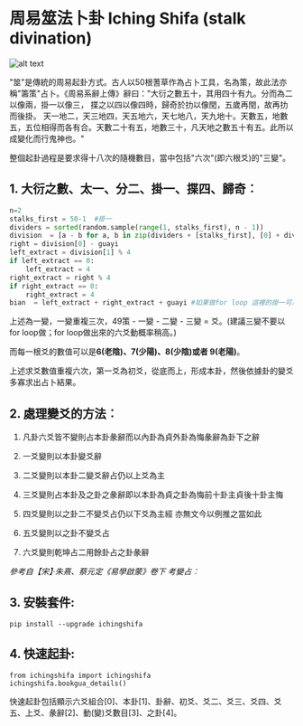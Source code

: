 # 周易筮法卜卦 Iching Shifa (stalk divination)

![alt text](https://upload.wikimedia.org/wikipedia/commons/a/af/French_Polished_Yarrow_stalks_from_LPKaster.jpg "Stalk divination")

"筮"是傳統的周易起卦方式。古人以50根蓍草作為占卜工具，名為策，故此法亦稱"籌策"占卜。《周易系辭上傳》辭曰："大衍之數五十，其用四十有九。分而為二以像兩，掛一以像三， 揲之以四以像四時，歸奇於扐以像閏，五歲再閏，故再扐而後掛。 天一地二，天三地四，天五地六，天七地八，天九地十。天數五，地數五，五位相得而各有合。天數二十有五，地數三十，凡天地之數五十有五。此所以成變化而行鬼神也。"

整個起卦過程是要求得十八次的隨機數目，當中包括"六次"(即六根爻)的"三變"。

## **1. 大衍之數、太一、分二、掛一、揲四、歸奇**︰

```python
n=2
stalks_first = 50-1  #掛一
dividers = sorted(random.sample(range(1, stalks_first), n - 1))
division  = [a - b for a, b in zip(dividers + [stalks_first], [0] + dividers)]guayi = 1 #一變 (分二、掛一、揲四、歸奇)
right = division[0] - guayi 
left_extract = division[1] % 4 
if left_extract == 0:
    left_extract = 4
right_extract = right % 4
if right_extract == 0:
    right_extract = 4
bian  = left_extract + right_extract + guayi #如果做for loop 這裡的掛一可以拿走，不用加上。
```
上述為一變，一變重複三次，49策 - 一變 - 二變 - 三變 = 爻。(建議三變不要以for loop做；for loop做出來的六爻動概率稍高。)

而每一根爻的數值可以是**6(老陰)、7(少陽)、8(少陰)或者 9(老陽)**。

上述求爻數值重複六次，第一爻為初爻，從底而上，形成本卦，然後依據卦的變爻多寡求出占卜結果。

## **2. 處理變爻的方法︰**

1. 凡卦六爻皆不變則占本卦彖辭而以內卦為貞外卦為悔彖辭為卦下之辭

2. 一爻變則以本卦變爻辭

3. 二爻變則以本卦二變爻辭占仍以上爻為主

4. 三爻變則占本卦及之卦之彖辭即以本卦為貞之卦為悔前十卦主貞後十卦主悔

5. 四爻變則以之卦二不變爻占仍以下爻為主經 亦無文今以例推之當如此

6. 五爻變則以之卦不變爻占

7. 六爻變則乾坤占二用餘卦占之卦彖辭

_參考自【宋】‧朱熹、蔡元定《易學啟蒙》卷下 考變占︰_


## **3. 安裝套件**:
```
pip install --upgrade ichingshifa
```

## **4. 快速起卦**:
```
from ichingshifa import ichingshifa
ichingshifa.bookgua_details() 
```

快速起卦包括顯示六爻組合[0]、本卦[1]、卦辭、初爻、爻二、爻三、爻四、爻五、上爻、彖辭[2]、動(變)爻數目[3]、之卦[4]。





